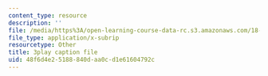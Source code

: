 ```yaml
---
content_type: resource
description: ''
file: /media/https%3A/open-learning-course-data-rc.s3.amazonaws.com/18-06sc-linear-algebra-fall-2011/48f6d4e25188840daa0cd1e61604792c_pSbafxDHdgE.srt
file_type: application/x-subrip
resourcetype: Other
title: 3play caption file
uid: 48f6d4e2-5188-840d-aa0c-d1e61604792c
---
```


